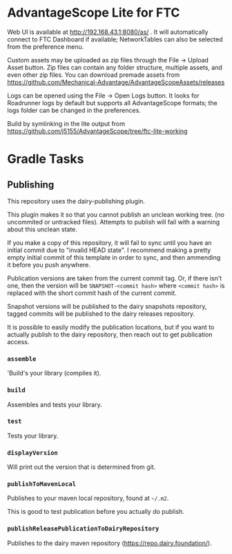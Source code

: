 # AdvantageScope Lite for FTC

Web UI is available at http://192.168.43.1:8080/as/ .
It will automatically connect to FTC Dashboard if available;
NetworkTables can also be selected from the preference menu.

Custom assets may be uploaded as zip files through the File → Upload Asset button.
Zip files can contain any folder structure, multiple assets, and even other zip files.
You can download premade assets from https://github.com/Mechanical-Advantage/AdvantageScopeAssets/releases

Logs can be opened using the File → Open Logs button.
It looks for Roadrunner logs by default but supports all AdvantageScope formats;
the logs folder can be changed in the preferences.


Build by symlinking in the lite output from https://github.com/j5155/AdvantageScope/tree/ftc-lite-working


# Gradle Tasks

## Publishing
This repository uses the dairy-publishing plugin.

This plugin makes it so that you cannot publish an unclean working tree.
(no uncommited or untracked files). Attempts to publish will fail with a warning
about this unclean state.

If you make a copy of this repository, it will fail to sync until you have an
initial commit due to "invalid HEAD state". I recommend making a pretty empty 
initial commit of this template in order to sync, and then ammending it before 
you push anywhere.

Publication versions are taken from the current commit tag. Or, if there isn't
one, then the version will be `SNAPSHOT-<commit hash>` where `<commit hash>` is
replaced with the short commit hash of the current commit.

Snapshot versions will be published to the dairy snapshots repository, tagged
commits will be published to the dairy releases repository.

It is possible to easily modify the publication locations, but if you want to
actually publish to the dairy repository, then reach out to get publication
access.

### `assemble`
'Build's your library (compiles it).

### `build`
Assembles and tests your library.

### `test`
Tests your library.

### `displayVersion`
Will print out the version that is determined from git.

### `publishToMavenLocal`
Publishes to your maven local repository, found at `~/.m2`.

This is good to test publication before you actually do publish.

### `publishReleasePublicationToDairyRepository`
Publishes to the dairy maven repository (https://repo.dairy.foundation/).
